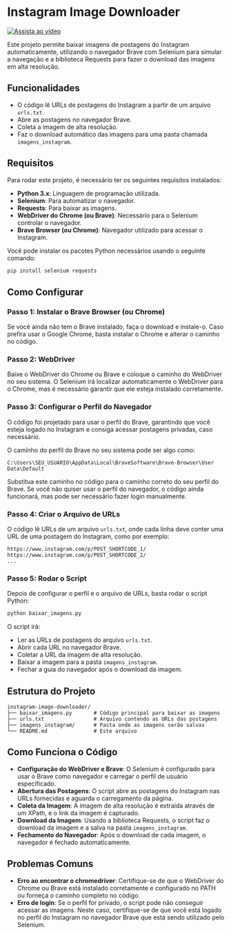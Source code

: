 # Instagram Image Downloader

[![Assista ao vídeo](https://img.youtube.com/vi/BYJiVNAhJUc/0.jpg)](https://youtu.be/BYJiVNAhJUc)

Este projeto permite baixar imagens de postagens do Instagram automaticamente, utilizando o navegador Brave com Selenium para simular a navegação e a biblioteca Requests para fazer o download das imagens em alta resolução.

## Funcionalidades

- O código lê URLs de postagens do Instagram a partir de um arquivo `urls.txt`.
- Abre as postagens no navegador Brave.
- Coleta a imagem de alta resolução.
- Faz o download automático das imagens para uma pasta chamada `imagens_instagram`.

## Requisitos

Para rodar este projeto, é necessário ter os seguintes requisitos instalados:

- **Python 3.x**: Linguagem de programação utilizada.
- **Selenium**: Para automatizar o navegador.
- **Requests**: Para baixar as imagens.
- **WebDriver do Chrome (ou Brave)**: Necessário para o Selenium controlar o navegador.
- **Brave Browser (ou Chrome)**: Navegador utilizado para acessar o Instagram.

Você pode instalar os pacotes Python necessários usando o seguinte comando:

```bash
pip install selenium requests
```

## Como Configurar

### Passo 1: Instalar o Brave Browser (ou Chrome)
Se você ainda não tem o Brave instalado, faça o download e instale-o. Caso prefira usar o Google Chrome, basta instalar o Chrome e alterar o caminho no código.

### Passo 2: WebDriver
Baixe o WebDriver do Chrome ou Brave e coloque o caminho do WebDriver no seu sistema. O Selenium irá localizar automaticamente o WebDriver para o Chrome, mas é necessário garantir que ele esteja instalado corretamente.

### Passo 3: Configurar o Perfil do Navegador
O código foi projetado para usar o perfil do Brave, garantindo que você esteja logado no Instagram e consiga acessar postagens privadas, caso necessário.

O caminho do perfil do Brave no seu sistema pode ser algo como:

```plaintext
C:\Users\SEU_USUARIO\AppData\Local\BraveSoftware\Brave-Browser\User Data\Default
```

Substitua este caminho no código para o caminho correto do seu perfil do Brave. Se você não quiser usar o perfil do navegador, o código ainda funcionará, mas pode ser necessário fazer login manualmente.

### Passo 4: Criar o Arquivo de URLs
O código lê URLs de um arquivo `urls.txt`, onde cada linha deve conter uma URL de uma postagem do Instagram, como por exemplo:

```plaintext
https://www.instagram.com/p/POST_SHORTCODE_1/
https://www.instagram.com/p/POST_SHORTCODE_2/
...
```

### Passo 5: Rodar o Script
Depois de configurar o perfil e o arquivo de URLs, basta rodar o script Python:

```bash
python baixar_imagens.py
```

O script irá:

- Ler as URLs de postagens do arquivo `urls.txt`.
- Abrir cada URL no navegador Brave.
- Coletar a URL da imagem de alta resolução.
- Baixar a imagem para a pasta `imagens_instagram`.
- Fechar a guia do navegador após o download da imagem.

## Estrutura do Projeto

```plaintext
instagram-image-downloader/
├── baixar_imagens.py       # Código principal para baixar as imagens
├── urls.txt                # Arquivo contendo as URLs das postagens
├── imagens_instagram/      # Pasta onde as imagens serão salvas
└── README.md               # Este arquivo
```

## Como Funciona o Código

- **Configuração do WebDriver e Brave**: O Selenium é configurado para usar o Brave como navegador e carregar o perfil de usuário especificado.
- **Abertura das Postagens**: O script abre as postagens do Instagram nas URLs fornecidas e aguarda o carregamento da página.
- **Coleta da Imagem**: A imagem de alta resolução é extraída através de um XPath, e o link da imagem é capturado.
- **Download da Imagem**: Usando a biblioteca Requests, o script faz o download da imagem e a salva na pasta `imagens_instagram`.
- **Fechamento do Navegador**: Após o download de cada imagem, o navegador é fechado automaticamente.

## Problemas Comuns

- **Erro ao encontrar o chromedriver**: Certifique-se de que o WebDriver do Chrome ou Brave está instalado corretamente e configurado no PATH ou forneça o caminho completo no código.
- **Erro de login**: Se o perfil for privado, o script pode não conseguir acessar as imagens. Neste caso, certifique-se de que você está logado no perfil do Instagram no navegador Brave que está sendo utilizado pelo Selenium.
